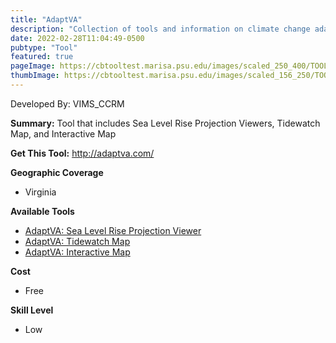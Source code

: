 ```yaml
---
title: "AdaptVA"
description: "Collection of tools and information on climate change adaptation for individuals, local programs, and agencies in Virginia"
date: 2022-02-28T11:04:49-0500
pubtype: "Tool"
featured: true
pageImage: https://cbtooltest.marisa.psu.edu/images/scaled_250_400/TOOLID_1.0_ScreenCapture-1.png
thumbImage: https://cbtooltest.marisa.psu.edu/images/scaled_156_250/TOOLID_1.0_ScreenCapture-1.png
---
```

Developed By: VIMS_CCRM

**Summary:** Tool that includes Sea Level Rise Projection Viewers, Tidewatch Map, and Interactive Map

__**Get This Tool:**__ http://adaptva.com/

__**Geographic Coverage**__
- Virginia

__**Available Tools**__
-  [AdaptVA: Sea Level Rise Projection Viewer](https://cbtooltest.marisa.psu.edu/collection/page-tool1.1)
-  [AdaptVA: Tidewatch Map](https://cbtooltest.marisa.psu.edu/collection/page-tool1.2)
-  [AdaptVA: Interactive Map](https://cbtooltest.marisa.psu.edu/collection/page-tool1.3)

__**Cost**__
- Free

__**Skill Level**__
- Low
